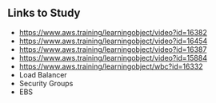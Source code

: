 ## Links to Study


- https://www.aws.training/learningobject/video?id=16382
- https://www.aws.training/learningobject/video?id=16454
- https://www.aws.training/learningobject/video?id=16387
- https://www.aws.training/learningobject/video?id=15884
- https://www.aws.training/learningobject/wbc?id=16332
- Load Balancer
- Security Groups
- EBS
